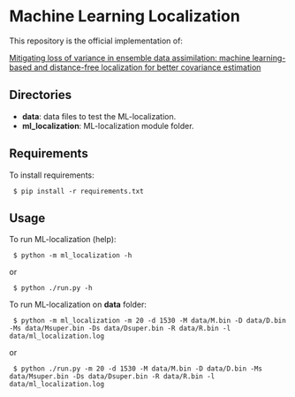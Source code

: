 # Machine Learning Localization

This repository is the official implementation of: 

[Mitigating loss of variance in ensemble data assimilation: machine learning-based and distance-free localization for better covariance estimation](https://arxiv.org/pdf/2506.13362)

## Directories

- **data**: data files to test the ML-localization.
- **ml_localization**: ML-localization module folder.

## Requirements

To install requirements:

```setup
 $ pip install -r requirements.txt
```

## Usage

To run ML-localization (help):

```runh1
 $ python -m ml_localization -h
```
or
```runh2
 $ python ./run.py -h
```

To run ML-localization on **data** folder:

```setup
 $ python -m ml_localization -m 20 -d 1530 -M data/M.bin -D data/D.bin -Ms data/Msuper.bin -Ds data/Dsuper.bin -R data/R.bin -l data/ml_localization.log
```
or
```setup
 $ python ./run.py -m 20 -d 1530 -M data/M.bin -D data/D.bin -Ms data/Msuper.bin -Ds data/Dsuper.bin -R data/R.bin -l data/ml_localization.log
```